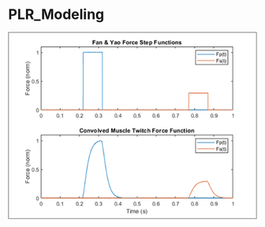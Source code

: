 # PLR_Modeling
![alt text](https://github.com/josephmitchell48/PLR_Modeling/blob/main/media/muscleTwitch.png)
